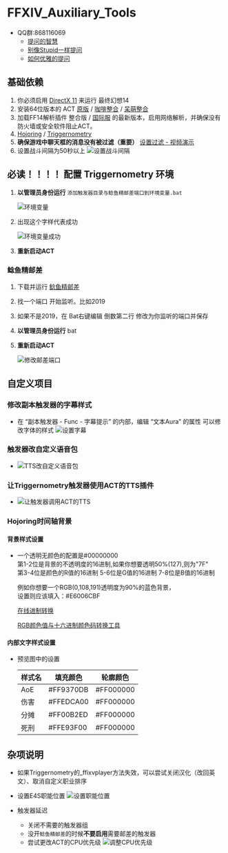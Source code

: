 # FFXIV_Auxiliary_Tools

* QQ群:868116069
  * [提问的智慧](https://github.com/ryanhanwu/How-To-Ask-Questions-The-Smart-Way/blob/master/README-zh_CN.md)
  * [别像Stupid一样提问](https://github.com/dogfight360/Stop-Ask-Questions-The-Stupid-Ways/blob/master/README.md)
  * [如何优雅的提问](http://www.360doc.com/content/19/1223/08/30422483_881502108.shtml)
  
## 基础依赖

1. 你必须启用 [DirectX 11](https://support.microsoft.com/zh-cn/help/179113/how-to-install-the-latest-version-of-directx) 来运行 最终幻想14
1. 安装64位版本的 ACT
[原版](http://advancedcombattracker.com/) /
[咖啡整合](https://nga.178.com/read.php?tid=17412506) /
[呆萌整合](https://nga.178.com/read.php?tid=19019884)
1. 加载FF14解析插件 整合版 /
[国际服](https://github.com/ravahn/FFXIV_ACT_Plugin/releases/latest)
的最新版本，启用网络解析，并确保没有防火墙或安全软件阻止ACT。
1. [Hojoring](https://github.com/anoyetta/ACT.Hojoring) /
[Triggernometry](https://github.com/paissaheavyindustries/Triggernometry)
1. **确保游戏中聊天框的消息没有被过滤（重要）**
[设置过滤 - 视频演示](https://www.bilibili.com/video/av83704576/)
1. 设置战斗间隔为50秒以上
![设置战斗间隔](screenshots/设置战斗间隔.png)

## 必读！！！！ 配置 Triggernometry 环境

1. **以管理员身份运行** `添加触发器目录与鲶鱼精邮差端口到环境变量.bat`

   ![环境变量](screenshots/环境变量.png)

1. 出现这个字样代表成功
  
   ![环境变量成功](screenshots/环境变量成功.png)
1. **重新启动ACT**

### 鲶鱼精邮差

1. 下载并运行 [鲶鱼精邮差](https://nga.178.com/read.php?tid=19724323)
1. 找一个端口 开始监听。比如2019
1. 如果不是2019，在 Bat右键编辑 倒数第二行 修改为你监听的端口并保存
1. **以管理员身份运行** bat
1. **重新启动ACT**

   ![修改邮差端口](screenshots/修改邮差端口.png)

## 自定义项目

### 修改副本触发器的字幕样式

* 在 “副本触发器 - Func - 字幕提示” 的内部，编辑 “文本Aura” 的属性 可以修改字体的样式
  ![设置字幕](screenshots/设置字幕.png)

### 触发器改自定义语音包

* ![TTS改自定义语音包](screenshots/TTS改自定义语音包.gif)

### 让Triggernometry触发器使用ACT的TTS插件

* ![让触发器调用ACT的TTS](screenshots/让触发器调用ACT的TTS.gif)

### Hojoring时间轴背景

#### 背景样式设置

* 一个透明无颜色的配置是#00000000  
  第1-2位是背景的不透明度的16进制,如果你想要透明50%(127),则为"7F"  
  第3-4位是颜色的R值的16进制  5-6位是G值的16进制 7-8位是B值的16进制  

  例如你想要一个RGB(0,108,191)透明度为90%的蓝色背景，  
  设置则应该填入：#E6006CBF  

  [在线进制转换](https://tool.oschina.net/hexconvert/)

  [RGB颜色值与十六进制颜色码转换工具](https://www.sioe.cn/yingyong/yanse-rgb-16/)

#### 内部文字样式设置

* 预览图中的设置

  | 样式名 | 填充颜色  | 轮廓颜色  |
  |--------|-----------|-----------|
  | AoE    | #FF9370DB | #FF000000 |
  | 伤害   | #FFEDCA00 | #FF000000 |
  | 分摊   | #FF00B2ED | #FF000000 |
  | 死刑   | #FFE93F00 | #FF000000 |

## 杂项说明

* 如果Triggernometry的_ffixvplayer方法失效，可以尝试关闭汉化（改回英文）、取消自定义职业排序

* 设置E4S职能位置
  ![设置职能位置](screenshots/设置职能位置.gif)

* 触发器延迟
  * 关闭不需要的触发器组
  * 没开`鲶鱼精邮差`的时候**不要启用**需要邮差的触发器
  * 尝试更改ACT的CPU优先级
    ![调整CPU优先级](screenshots/调整CPU优先级.jpg)
